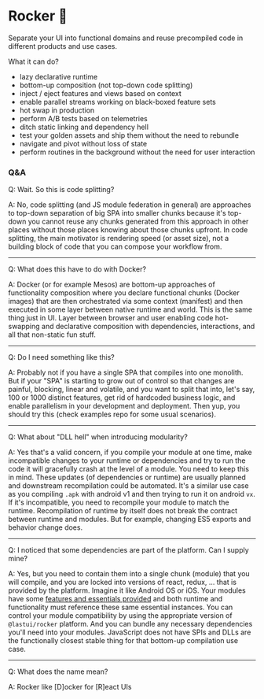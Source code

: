 # Rocker 🤘

Separate your UI into functional domains and reuse precompiled code in different products and use cases.

What it can do?

- lazy declarative runtime
- bottom-up composition (not top-down code splitting)
- inject / eject features and views based on context
- enable parallel streams working on black-boxed feature sets
- hot swap in production
- perform A/B tests based on telemetries
- ditch static linking and dependency hell
- test your golden assets and ship them without the need to rebundle
- navigate and pivot without loss of state
- perform routines in the background without the need for user interaction

### Q&A

Q: Wait. So this is code splitting?

A: No, code splitting (and JS module federation in general) are approaches to top-down separation of big SPA into smaller chunks because it's top-down you cannot reuse any chunks generated from this approach in other places without those places knowing about those chunks upfront. In code splitting, the main motivator is rendering speed (or asset size), not a building block of code that you can compose your workflow from.

---

Q: What does this have to do with Docker?

A: Docker (or for example Mesos) are bottom-up approaches of functionality composition where you declare functional chunks (Docker images) that are then orchestrated via some context (manifest) and then executed in some layer between native runtime and world. This is the same thing just in UI. Layer between browser and user enabling code hot-swapping and declarative composition with dependencies, interactions, and all that non-static fun stuff.

---

Q: Do I need something like this?

A: Probably not if you have a single SPA that compiles into one monolith. But if your "SPA" is starting to grow out of control so that changes are painful, blocking, linear and volatile, and you want to split that into, let's say, 100 or 1000 distinct features, get rid of hardcoded business logic, and enable parallelism in your development and deployment. Then yup, you should try this (check examples repo for some usual scenarios).

---

Q: What about "DLL hell" when introducing modularity?

A: Yes that's a valid concern, if you compile your module at one time, make incompatible changes to your runtime or dependencies and try to run the code it will gracefully crash at the level of a module. You need to keep this in mind. These updates (of dependencies or runtime) are usually planned and downstream recompilation could be automated. It's a similar use case as you compiling `.apk` with android v1 and then trying to run it on android `vx`. If it's incompatible, you need to recompile your module to match the runtime. Recompilation of runtime by itself does not break the contract between runtime and modules. But for example, changing ES5 exports and behavior change does.


---

Q: I noticed that some dependencies are part of the platform. Can I supply mine?

A: Yes, but you need to contain them into a single chunk (module) that you will compile, and you are locked into versions of react, redux, ... that is provided by the platform. Imagine it like Android OS or iOS. Your modules have some [features and essentials provided](https://github.com/lastui/dependencies) and both runtime and functionality must reference these same essential instances. You can control your module compatibility by using the appropriate version of `@lastui/rocker` platform. And you can bundle any necessary dependencies you'll need into your modules. JavaScript does not have SPIs and DLLs are the functionally closest stable thing for that bottom-up compilation use case.

---

Q: What does the name mean?

A: Rocker like [D]ocker for [R]eact UIs
